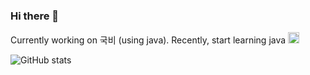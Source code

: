 ### Hi there 👋

Currently working on 국비 (using java). Recently, start learning java <img src='https://i.imgur.com/njfpapZ.png' height='18'/> 


![GitHub stats](https://github-readme-stats.vercel.app/api?username=wjs960&show_icons=true&theme=graywhite )

<!--
**wjs960/wjs960** is a ✨ _special_ ✨ repository because its `README.md` (this file) appears on your GitHub profile.

Here are some ideas to get you started:

- 🔭 I’m currently working on ...
- 🌱 I’m currently learning ...
- 👯 I’m looking to collaborate on ...
- 🤔 I’m looking for help with ...
- 💬 Ask me about ...
- 📫 How to reach me: ...
- 😄 Pronouns: ...
- ⚡ Fun fact: ...
-->
